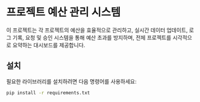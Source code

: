 # 프로젝트 예산 관리 시스템

이 프로젝트는 각 프로젝트의 예산을 효율적으로 관리하고, 실시간 데이터 업데이트, 로그 기록, 요청 및 승인 시스템을 통해 예산 초과를 방지하며, 전체 프로젝트를 시각적으로 요약하는 대시보드를 제공합니다.

## 설치

필요한 라이브러리를 설치하려면 다음 명령어를 사용하세요:

```sh
pip install -r requirements.txt
